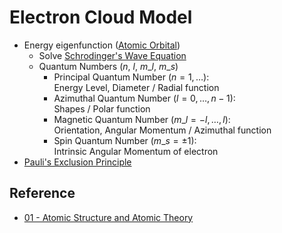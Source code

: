 # Electron Cloud Model

* Energy eigenfunction ([Atomic Orbital](../Atomic%20Orbital.md))
  * Solve [Schrodinger's Wave Equation](../../../Physics/Quantum%20Mechanics/Schrodinger's%20Wave%20Equation.md)
  * Quantum Numbers ($n$, $l$, $m\_{l}$, $m\_{s}$)
    * Principal Quantum Number ($n=1,\dots$):  
      Energy Level, Diameter / Radial function
    * Azimuthal Quantum Number ($l=0,\dots,n-1$):  
      Shapes / Polar function
    * Magnetic Quantum Number ($m\_{l}=-l,\dots,l$):  
      Orientation, Angular Momentum / Azimuthal function
    * Spin Quantum Number ($m\_{s}=\pm1$):  
      Intrinsic Angular Momentum of electron
* [Pauli's Exclusion Principle](../../../Physics/Quantum%20Mechanics/Pauli's%20Exclusion%20Principle.md)

## Reference

* [01 - Atomic Structure and Atomic Theory](../../../../00%20-%20Summary/SCCH105%20-%20General%20Chemistry/01%20-%20Atomic%20Structure%20and%20Atomic%20Theory.md)
